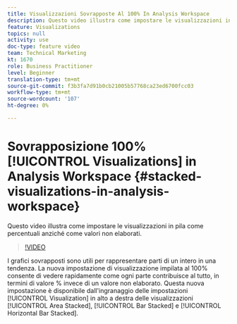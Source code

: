 ```yaml
---
title: Visualizzazioni Sovrapposte Al 100% In Analysis Workspace
description: Questo video illustra come impostare le visualizzazioni in pila come percentuali anziché come valori non elaborati.
feature: Visualizations
topics: null
activity: use
doc-type: feature video
team: Technical Marketing
kt: 1670
role: Business Practitioner
level: Beginner
translation-type: tm+mt
source-git-commit: f3b3fa7d91b0cb21005b57768ca23ed6700fcc03
workflow-type: tm+mt
source-wordcount: '107'
ht-degree: 0%

---
```



# Sovrapposizione 100% [!UICONTROL Visualizations] in Analysis Workspace {#stacked-visualizations-in-analysis-workspace}

Questo video illustra come impostare le visualizzazioni in pila come percentuali anziché come valori non elaborati.

>[!VIDEO](https://video.tv.adobe.com/v/23131/?quality=12)

I grafici sovrapposti sono utili per rappresentare parti di un intero in una tendenza. La nuova impostazione di visualizzazione impilata al 100% consente di vedere rapidamente come ogni parte contribuisce al tutto, in termini di valore % invece di un valore non elaborato. Questa nuova impostazione è disponibile dall&#39;ingranaggio delle impostazioni [!UICONTROL Visualization] in alto a destra delle visualizzazioni [!UICONTROL Area Stacked], [!UICONTROL Bar Stacked] e [!UICONTROL Horizontal Bar Stacked].
